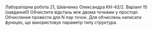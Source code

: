 Лабораторна робота 21, Шевченко Олександра КН-42/2. Варіант 15 (завдання1)
Обчислити відстань між двома точками у просторі. Обчислення провести для N пар точок. Для обчислень написати функцію, що використовує параметр типу структура.

